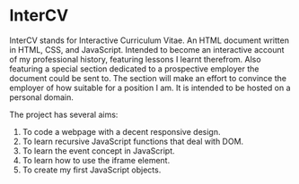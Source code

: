 # InterCV

InterCV stands for Interactive Curriculum Vitae. 
An HTML document written in HTML, CSS, and JavaScript.
Intended to become an interactive account of my professional history, featuring lessons I learnt therefrom. Also featuring a special section dedicated to a prospective employer the document could be sent to. The section will make an effort to convince the employer of how suitable for a position I am. 
It is intended to be hosted on a personal domain. 

The project has several aims: 
1. To code a webpage with a decent responsive design.
2. To learn recursive JavaScript functions that deal with DOM.
3. To learn the event concept in JavaScript. 
4. To learn how to use the iframe element. 
5. To create my first JavaScript objects.
